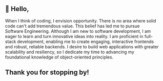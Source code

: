 ## 👋 Hello,
When I think of coding, I envision opportunity. There is no area where solid code can't add tremendous value. This belief has led me to pursue Software Engineering. Although I am new to software development, I am eager to learn and turn innovative ideas into reality. I am proficient in full-stack development, enabling me to create engaging, interactive frontends and robust, reliable backends. I desire to build web applications with greater scalability and resiliency, so I dedicate my time to advancing my foundational knowledge of object-oriented principles.
## Thank you for stopping by!
